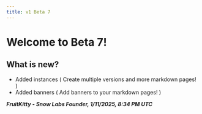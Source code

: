 ```yaml
---
title: v1 Beta 7
---
```


# Welcome to Beta 7!

## What is new?

- Added instances ( Create multiple versions and more markdown pages! )
- Added banners ( Add banners to your markdown pages! )

***FruitKitty - Snow Labs Founder, 1/11/2025, 8:34 PM UTC***
